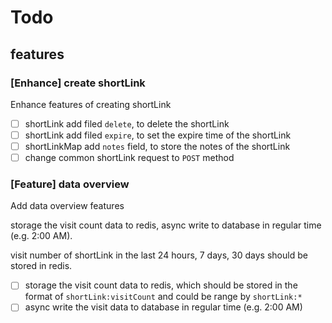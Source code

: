 # Todo

## features

### [Enhance] create shortLink

Enhance features of creating shortLink

- [ ] shortLink add filed `delete`, to delete the shortLink
- [ ] shortLink add filed `expire`, to set the expire time of the shortLink
- [ ] shortLinkMap add `notes` field, to store the notes of the shortLink
- [ ] change common shortLink request to `POST` method

### [Feature] data overview

Add data overview features

storage the visit count data to redis, async write to database in regular time (e.g. 2:00 AM).

visit number of shortLink in the last 24 hours, 7 days, 30 days should be stored in redis.

- [ ] storage the visit count data to redis, which should be stored in the format of `shortLink:visitCount` and could be range by `shortLink:*`
- [ ] async write the visit data to database in regular time (e.g. 2:00 AM)
